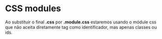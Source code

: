 # CSS modules

Ao substituir o final **.css** por **.module.css** estaremos usando o módule css que não aceita diretamente tag como identificador, mas apenas classes ou ids.